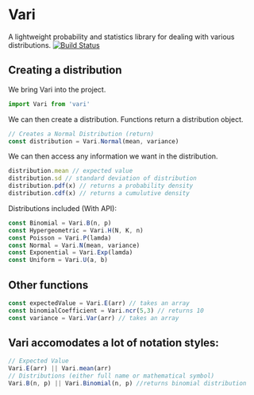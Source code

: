 # Vari 

A lightweight probability and statistics library for dealing with various distributions. [![Build Status](https://travis-ci.org/rahamzah/vari.svg?branch=master)](https://travis-ci.org/rahamzah/vari)

## Creating a distribution
We bring Vari into the project.
```javascript
import Vari from 'vari'
```
We can then create a distribution. Functions return a distribution object.
```javascript
// Creates a Normal Distribution (return)
const distribution = Vari.Normal(mean, variance)
```
We can then access any information we want in the distribution.
```javascript
distribution.mean // expected value
distribution.sd // standard deviation of distribution
distribution.pdf(x) // returns a probability density
distribution.cdf(x) // returns a cumulutive density

```
Distributions included (With API):
```javascript
const Binomial = Vari.B(n, p)
const Hypergeometric = Vari.H(N, K, n)
const Poisson = Vari.P(lamda)
const Normal = Vari.N(mean, variance)
const Exponential = Vari.Exp(lamda)
const Uniform = Vari.U(a, b)
```
## Other functions
```javascript
const expectedValue = Vari.E(arr) // takes an array
const binomialCoefficient = Vari.ncr(5,3) // returns 10
const variance = Vari.Var(arr) // takes an array
```

## Vari accomodates a lot of notation styles:
```javascript
// Expected Value
Vari.E(arr) || Vari.mean(arr)
// Distributions (either full name or mathematical symbol)
Vari.B(n, p) || Vari.Binomial(n, p) //returns binomial distribution

